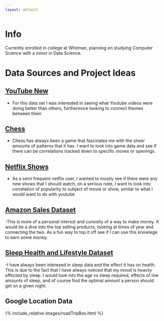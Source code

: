 ```yaml
---
layout: default
---
```


# Info
Currently enrolled in college at Whitman, planning on studying Computer Science with a minor in Data Science. 

# Data Sources and Project Ideas

## [YouTube New](https://www.kaggle.com/datasets/datasnaek/youtube-new) 
- For this data set I was interested in seeing what Youtube videos were doing better than others, furthermore looking to connect themes between them

## [Chess](https://www.kaggle.com/datasets/datasnaek/chess) 
- Chess has always been a game that fascinates me with the sheer amounts of patterns that it has. I want to look into game data and see if there can be correlations tracked down to specific moves or openings.

## [Netflix Shows](https://www.kaggle.com/datasets/shivamb/netflix-shows) 
- As a semi frequent netflix user, I wanted to mostly see if there were any new shows that I should watch, on a serious note, I want to look into correlation of popularity to subject of movie or show, similar to what I would want to do with youtube

## [Amazon Sales Dataset](https://www.kaggle.com/datasets/karkavelrajaj/amazon-sales-dataset) 
-This is more of a personal interest and curiosity of a way to make money. It would be a dive into the top selling products, looking at times of year and connecting the two. As a fun way to top it off see if I can use this knowlege to earn some money.

## [Sleep Health and Lifestyle Dataset](https://www.kaggle.com/datasets/uom190346a/sleep-health-and-lifestyle-dataset)
-I have always been interesed in sleep data and the effect it has on health. This is due to the fact that I have always noticed that my mood is heavily effected by sleep. I would look into the age vs sleep required, effects of low amounts of sleep, and of course find the optimal amount a person should get on a given night.


## Google Location Data
{% include_relative images/roadTripBox.html %}
